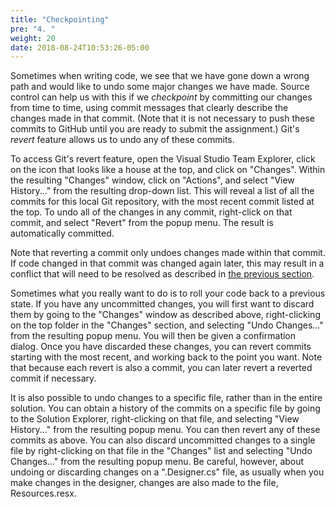 ```yaml
---
title: "Checkpointing"
pre: "4. "
weight: 20
date: 2018-08-24T10:53:26-05:00
---
```


Sometimes when writing code, we see that we have gone down a wrong path and would like to undo some major changes we have made. Source control can help us with this if we _checkpoint_ by committing our changes from time to time, using commit messages that clearly describe the changes made in that commit.  (Note that it is not necessary to push these commits to GitHub until you are ready to submit the assignment.)  Git's _revert_ feature allows us to undo any of these commits.

To access Git's revert feature, open the Visual Studio Team Explorer, click on the icon that looks like a house at the top, and click on "Changes".  Within the  resulting "Changes" window, click on "Actions", and select "View History..." from the resulting drop-down list.  This will reveal a list of all the commits for this local Git repository, with the most recent commit listed at the top.  To undo all of the changes in any commit, right-click on that commit, and select "Revert" from the popup menu.  The result is automatically committed. 

Note that reverting a commit only undoes changes made within that commit.  If code changed in that commit was changed again later, this may result in a conflict that will need to be resolved as described in [the previous section](/~rhowell/DataStructures/redirect/multiple-machines). 

Sometimes what you really want to do is to roll your code back to a previous state.  If you have any uncommitted changes, you will first want to discard them by going to the "Changes" window as described above, right-clicking on the top folder in the "Changes" section, and selecting "Undo Changes..." from the resulting popup menu.  You will then be given a confirmation dialog.  Once you have discarded these changes, you can revert commits starting with the most recent, and working back to the point you want.  Note that because each revert is also a commit, you can later revert a reverted commit if necessary.

It is also possible to undo changes to a specific file, rather than in the entire solution.  You can obtain a history of the commits on a specific file by going to the Solution Explorer, right-clicking on that file, and selecting "View History..." from the resulting popup menu.  You can then revert any of these commits as above.  You can also discard uncommitted changes to a single file by right-clicking on that file in the "Changes" list and selecting "Undo Changes..." from the resulting popup menu.  Be careful, however, about undoing or discarding changes on a ".Designer.cs" file, as usually when you make changes in the designer, changes are also made to the file, Resources.resx.
